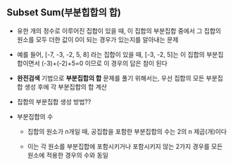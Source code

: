 ## Subset Sum(부분힙합의 합)

- 유한 개의 정수로 이루어진 집합이 있을 때, 이 집합의 부분집합 중에서 그 집합의 원소를 모두 더한 값이 0이 되는 경우가 있는지를 알아내는 문제

- 예를 들어, [-7, -3, -2, 5, 8] 라는 집합이 있을 때, [-3, -2, 5]는 이 집합의 부분집합이면서 (-3)+(-2)+5=0 이므로 이 경우의 답은 참이 된다

- **완전검색** 기법으로 **부분집합의 합** 문제를 풀기 위해서는, 우선 집합의 모든 부분집합 생성 후에 각 부분집합의 합 계산

- 집합의 부분집합 생성 방법??

- 부분집합의 수
  
  - 집합의 원소가 n개일 때, 공집합을 포함한 부분집합의 수는 2의 n 제곱(개)이다
  
  - 이는 각 원소를 부분집합에 포함시키거나 포함시키지 않는 2가지 경우를 모든 원소에 적용한 경우의 수와 동일

<img src="file:///C:/Users/SSAFY/AppData/Roaming/marktext/images/2025-02-07-10-40-04-image.png" title="" alt="" data-align="center">



